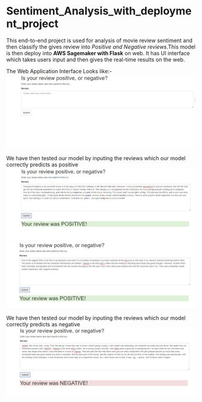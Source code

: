 # Sentiment_Analysis_with_deployment_project
This end-to-end project is used for analysis of movie review sentiment and then classify the gives review into _Positive and Negative reviews_.This model is then deploy into **AWS Sagemaker with Flask** on web. It has UI interface which takes users input and then gives the real-time results on the web.

 The Web Application Interface Looks like:-
 ![](output/sentiment.PNG)
 
 We have then tested our model by inputing the reviews which our model correctly predicts as positive
 ![](output/sentiment_pos.PNG)
 ![](output/sentiment_pos_2.PNG)
 
 We have then tested our model by inputing the reviews which our model correctly predicts as negative
 ![](output/sentiment_neg.PNG)
